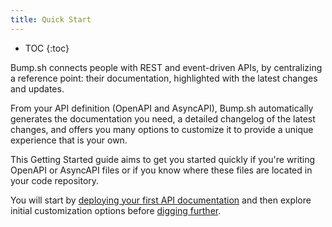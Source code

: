```yaml
---
title: Quick Start
---
```


- TOC
{:toc}

Bump.sh connects people with REST and event-driven APIs, by centralizing a reference point: their documentation, highlighted with the latest changes and updates.

From your API definition (OpenAPI and AsyncAPI), Bump.sh automatically generates the documentation you need, a detailed changelog of the latest changes, and offers you many options to customize it to provide a unique experience that is your own.

This Getting Started guide aims to get you started quickly if you're writing OpenAPI or AsyncAPI files or if you know where these files are located in your code repository.

You will start by [deploying your first API documentation](/getting-started/upload-your-first-definition/) and then explore initial customization options before [digging further](/going-further/).